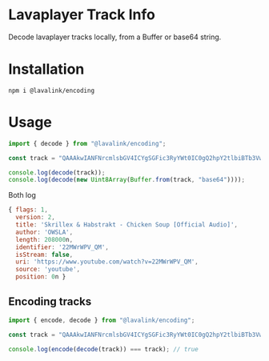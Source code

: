 # Lavaplayer Track Info

Decode lavaplayer tracks locally, from a Buffer or base64 string.

# Installation

```
npm i @lavalink/encoding
```

# Usage

```ts
import { decode } from "@lavalink/encoding";

const track = "QAAAkwIANFNrcmlsbGV4ICYgSGFic3RyYWt0IC0gQ2hpY2tlbiBTb3VwIFtPZmZpY2lhbCBBdWRpb10ABU9XU0xBAAAAAAADLIAACzIyTVdyV1BWX1FNAAEAK2h0dHBzOi8vd3d3LnlvdXR1YmUuY29tL3dhdGNoP3Y9MjJNV3JXUFZfUU0AB3lvdXR1YmUAAAAAAAAAAA==";

console.log(decode(track));
console.log(decode(new Uint8Array(Buffer.from(track, "base64"))));
```

Both log
```js
{ flags: 1,
  version: 2,
  title: 'Skrillex & Habstrakt - Chicken Soup [Official Audio]',
  author: 'OWSLA',
  length: 208000n,
  identifier: '22MWrWPV_QM',
  isStream: false,
  uri: 'https://www.youtube.com/watch?v=22MWrWPV_QM',
  source: 'youtube',
  position: 0n }
```

## Encoding tracks

```js
import { encode, decode } from "@lavalink/encoding";

const track = "QAAAkwIANFNrcmlsbGV4ICYgSGFic3RyYWt0IC0gQ2hpY2tlbiBTb3VwIFtPZmZpY2lhbCBBdWRpb10ABU9XU0xBAAAAAAADLIAACzIyTVdyV1BWX1FNAAEAK2h0dHBzOi8vd3d3LnlvdXR1YmUuY29tL3dhdGNoP3Y9MjJNV3JXUFZfUU0AB3lvdXR1YmUAAAAAAAAAAA==";

console.log(encode(decode(track)) === track); // true
```
